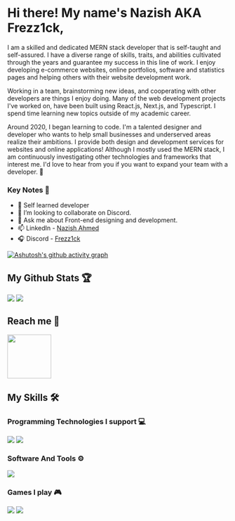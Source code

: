 # Hi there! My name's Nazish AKA Frezz1ck,

I am a skilled and dedicated MERN stack developer that is self-taught and self-assured. I have a diverse range of skills, traits, and abilities cultivated through the years and guarantee my success in this line of work. I enjoy developing e-commerce websites, online portfolios, software and statistics pages and helping others with their website development work.

 Working in a team, brainstorming new ideas, and cooperating with other developers are things I enjoy doing. Many of the web development projects I've worked on, have been built using React.js, Next.js, and Typescript. I spend time learning new topics outside of my academic career.

Around 2020, I began learning to code. I'm a talented designer and developer who wants to help small businesses and underserved areas realize their ambitions. I provide both design and development services for websites and online applications! Although I mostly used the MERN stack, I am continuously investigating other technologies and frameworks that interest me. I'd love to hear from you if you want to expand your team with a developer. 🖤

### Key Notes 🤹

- 🔭 Self learned developer
- 👯 I’m looking to collaborate on Discord.
- 💬 Ask me about Front-end designing and development.
- 📫 LinkedIn - [Nazish  Ahmed](https://www.linkedin.com/in/nazish-ahmed-920b9a245/) 
- 🎧 Discord -  [Frezz1ck](https://discordapp.com/users/775387817085108235)

[![Ashutosh's github activity graph](https://github-readme-activity-graph.vercel.app/graph?username=nazish-16&bg_color=101d23&color=4c7f9e&line=4c7b9e&point=18323f&area=true&hide_border=true)](https://github.com/ashutosh00710/github-readme-activity-graph)

<h2>My Github Stats 🏆</h2>

<img src="https://github-readme-streak-stats.herokuapp.com/?user=nazish-16&theme=algolia">

<img src="https://github-readme-stats.vercel.app/api?username=nazish-16&&show_icons=true&title_color=ffffff&icon_color=bb2acf&text_color=daf7dc&bg_color=151515">

<h2>Reach me 🤝</h2>

<a href="https://discordapp.com/users/775387817085108235">
<img src="https://camo.githubusercontent.com/464dd39381fb411581557d60bf0737e54a6cdfb24a4611a423a843291e9ba4e4/68747470733a2f2f636c69706c792e636f2f77702d636f6e74656e742f75706c6f6164732f323032312f30382f3337323130383633305f444953434f52445f4c4f474f5f3430302e676966" width="100px"> 
</a> 

<h2>My Skills 🛠️</h2>

<h3>Programming Technologies I support 💻</h3>
<img src="https://camo.githubusercontent.com/876af0d16ff1d178ab03f0df0077b9209ca79a0ac2482c31f607b00f82c72ec5/68747470733a2f2f736b696c6c69636f6e732e6465762f69636f6e733f693d68746d6c2c6373732c6a732c707974686f6e2c632c637070">
<img src="https://camo.githubusercontent.com/1525391607e538f35ad9ab1a6abc9ddf7ff552efafdd81ad6b4e8f31ddc9b7a2/68747470733a2f2f736b696c6c69636f6e732e6465762f69636f6e733f693d626f6f7473747261702c6d6f6e676f64622c66697265626173652c6e6f64656a732c707567">

<h3>Software And Tools ⚙</h3>

<img src="https://camo.githubusercontent.com/4de9558f9c52cfd2d85a1d6a1f692593808d653a982b8bad7d33c0be7b156db1/68747470733a2f2f736b696c6c69636f6e732e6465762f69636f6e733f693d76697375616c73747564696f2c7673636f64652c6769746875622c676974">

<h3>Games I play 🎮</h3>

<img src="https://camo.githubusercontent.com/a0f5ee35b167874d171acc7c32c63e784e7aa022a54790cf85b7074c6637f83e/68747470733a2f2f696d672e736869656c64732e696f2f62616467652f56616c6f72616e742d6661343435343f7374796c653d666f722d7468652d6261646765266c6f676f3d6568266c6f676f436f6c6f723d7768697465"> <img src="https://camo.githubusercontent.com/07a3b2aece2a03f51570ca4c8a774a292ba71b5cd2a529b905bd34dc3fd6c3e1/68747470733a2f2f696d672e736869656c64732e696f2f62616467652f436f756e7465725f537472696b652d3030303030303f7374796c653d666f722d7468652d6261646765266c6f676f3d636f756e7465722d737472696b65266c6f676f436f6c6f723d7768697465">
